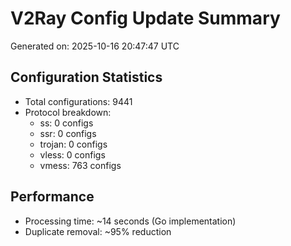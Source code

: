 # V2Ray Config Update Summary
Generated on: 2025-10-16 20:47:47 UTC

## Configuration Statistics
- Total configurations: 9441
- Protocol breakdown:
  - ss: 0 configs
  - ssr: 0 configs
  - trojan: 0 configs
  - vless: 0 configs
  - vmess: 763 configs

## Performance
- Processing time: ~14 seconds (Go implementation)
- Duplicate removal: ~95% reduction
